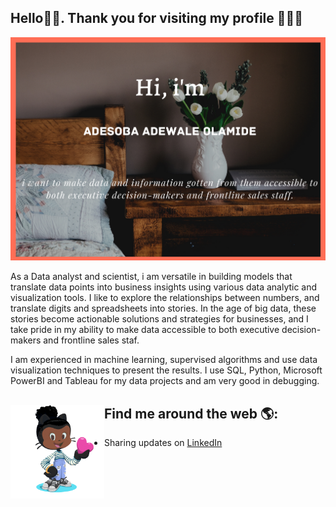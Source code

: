 ## Hello👋🏾. Thank you for visiting my profile 👩🏾‍💻

![](https://github.com/OLAMIDE100/ADESOBA-ADEWALE-OLAMIDE/blob/main/Orange%20Photo%20Minimal%20Welcome%20Card.png)


As a Data analyst and scientist, i am versatile in building models that translate data points into business insights using various data analytic and visualization tools. I like to
explore the relationships between numbers, and translate digits and spreadsheets into stories. In the age of big data, these stories become actionable solutions and strategies for businesses, and I take pride in my ability to make data accessible to both executive decision-makers and frontline sales staf.

I am experienced in machine learning, supervised algorithms and use data visualization techniques to present the results. I use SQL, Python, Microsoft PowerBI and Tableau for my data projects and am very good in debugging.

## Find me around the web 🌎: <a href="https://github.com/sponsors/M0nica"><img align="left" width="150" height="150" src="https://github.com/fortune-uwha/fortune-uwha/blob/main/Gif/Fortune-octocat-rotating.gif?raw=true"></a> 
- Sharing updates on [LinkedIn](https://www.linkedin.com/in/fortune-uwha)

<!--
**fortune-uwha/fortune-uwha** is a ✨ _special_ ✨ repository because its `README.md` (this file) appears on your GitHub profile.

Here are some ideas to get you started:

- 🔭 I’m currently working on ...
- 🌱 I’m currently learning ...
- 👯 I’m looking to collaborate on ...
- 🤔 I’m looking for help with ...
- 💬 Ask me about ...
- 📫 How to reach me: ...
- 😄 Pronouns: ...
- ⚡ Fun fact: ..
